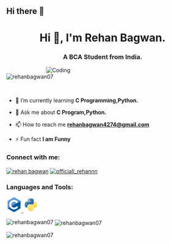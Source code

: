 ## Hi there 👋

<h1 align="center">Hi 👋, I'm Rehan Bagwan.</h1>
<h3 align="center">A BCA Student from India.</h3>
<img align="right" alt="Coding" width="400" src=https://pngtree.com/freepng/programmer-it-developer_13520483.html

<p align="left"> <img src="https://komarev.com/ghpvc/?username=rehanbagwan07&label=Profile%20views&color=0e75b6&style=flat" alt="rehanbagwan07" /> </p>

<p align="left"> <a href="https://twitter.com/" target="blank"><img src="https://img.shields.io/twitter/follow/?logo=twitter&style=for-the-badge" alt="" /></a> </p>

- 🌱 I’m currently learning **C Programming,Python.**

- 💬 Ask me about **C Program,Python.**

- 📫 How to reach me **rehanbagwan4274@gmail.com**

- ⚡ Fun fact **I am Funny**

<h3 align="left">Connect with me:</h3>
<p align="left">
<a href="https://fb.com/rehan bagwan" target="blank"><img align="center" src="https://raw.githubusercontent.com/rahuldkjain/github-profile-readme-generator/master/src/images/icons/Social/facebook.svg" alt="rehan bagwan" height="30" width="40" /></a>
<a href="https://instagram.com/officiall_rehannn" target="blank"><img align="center" src="https://raw.githubusercontent.com/rahuldkjain/github-profile-readme-generator/master/src/images/icons/Social/instagram.svg" alt="officiall_rehannn" height="30" width="40" /></a>
</p>

<h3 align="left">Languages and Tools:</h3>
<p align="left"> <a href="https://www.cprogramming.com/" target="_blank" rel="noreferrer"> <img src="https://raw.githubusercontent.com/devicons/devicon/master/icons/c/c-original.svg" alt="c" width="40" height="40"/> </a> <a href="https://www.python.org" target="_blank" rel="noreferrer"> <img src="https://raw.githubusercontent.com/devicons/devicon/master/icons/python/python-original.svg" alt="python" width="40" height="40"/> </a> </p>

<p><img align="left" src="https://github-readme-stats.vercel.app/api/top-langs?username=rehanbagwan07&show_icons=true&locale=en&layout=compact" alt="rehanbagwan07" /></p>

<p>&nbsp;<img align="center" src="https://github-readme-stats.vercel.app/api?username=rehanbagwan07&show_icons=true&locale=en" alt="rehanbagwan07" /></p>

<p><img align="center" src="https://github-readme-streak-stats.herokuapp.com/?user=rehanbagwan07&" alt="rehanbagwan07" /></p>


